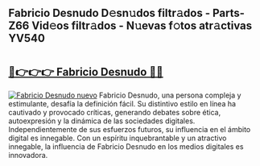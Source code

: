 ## Fabricio Desnudo D𝚎sn𝚞dos filtr𝚊dos - Parts-Z66 Vid𝚎os filtr𝚊dos - N𝚞evas f𝚘tos atr𝚊ctivas YV540

# <h2><a href="http://mb0fxq.tromn.icu/?c=Fabricio+Desnudo">🔗👉👉👉 Fabricio Desnudo 🔗🔗</a></h2>

[![Fabricio Desnudo nuevo](https://i.imgur.com/pEAQMta.gif)](http://mb0fxq.tromn.icu/?c=Fabricio+Desnudo)
Fabricio Desnudo, una persona compleja y estimulante, desafía la definición fácil. Su distintivo estilo en línea ha cautivado y provocado críticas, generando debates sobre ética, autoexpresión y la dinámica de las sociedades digitales. Independientemente de sus esfuerzos futuros, su influencia en el ámbito digital es innegable. Con un espíritu inquebrantable y un atractivo innegable, la influencia de Fabricio Desnudo en los medios digitales es innovadora.
